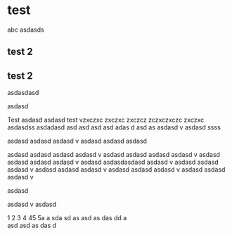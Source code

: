 # test
abc
asdasds

## test 2
## test 2
asdasdasd

asdasd

Test
asdasd
asdasd
test
vzxczxc
zxczxc
zxczcz
zczxczxczc
zxczxc
asdasdss
asdadasd
asd
asd
asd
asd
adas
d
asd
as
asdasd
v
asdasd
ssss

asdasd
asdasd
asdasd
v
asdasd
asdasd
asdasd

asdasd
asdasd
asdasd
asdasd
v
asdasd
asdasd
asdasd
asdasd
v
asdasd
asdasd
asdasd
asdasd
v
asdasd
asdasdasdasd
asdasd
v
asdasd
asdasd
asdasd
v
asdasd
asdasd
asdasd
v
asdasd
asdasd
asdasd
v
asdasd
asdasd
asdasd
v

asdasd

asdasd
v
asdasd

1
2
3
4
45
5a
a
sda
sd
as
asd
as
das
dd
a\
asd
asd
as
das
d
